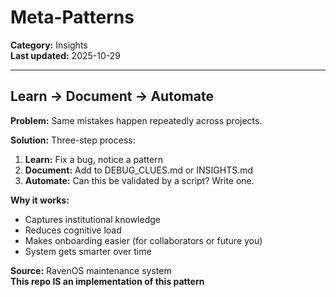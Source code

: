 # Meta-Patterns

**Category:** Insights  
**Last updated:** 2025-10-29

---

## Learn → Document → Automate

**Problem:** Same mistakes happen repeatedly across projects.

**Solution:** Three-step process:
1. **Learn:** Fix a bug, notice a pattern
2. **Document:** Add to DEBUG_CLUES.md or INSIGHTS.md
3. **Automate:** Can this be validated by a script? Write one.

**Why it works:**
- Captures institutional knowledge
- Reduces cognitive load
- Makes onboarding easier (for collaborators or future you)
- System gets smarter over time

**Source:** RavenOS maintenance system  
**This repo IS an implementation of this pattern**

